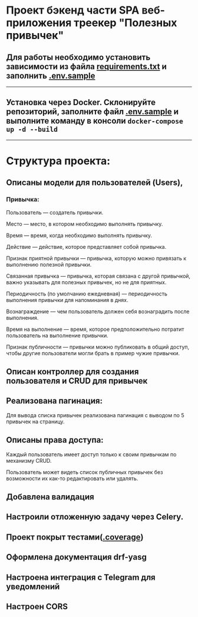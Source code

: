 # Проект бэкенд части SPA веб-приложения треекер "Полезных привычек"
## Для работы необходимо установить зависимости из файла [requirements.txt](requirements.txt) и заполнить [.env.sample](.env.sample) 

----
## Установка через **Docker**. Склонируйте репозиторий, заполните файл [.env.sample](.env.sample) и выполните команду в консоли `docker-compose up -d --build`

---
# Структура проекта:
## Описаны модели для пользователей (Users),
### Привычка:

Пользователь — создатель привычки.

Место — место, в котором необходимо выполнять привычку.

Время — время, когда необходимо выполнять привычку.

Действие — действие, которое представляет собой привычка.

Признак приятной привычки — привычка, которую можно привязать к выполнению полезной привычки.

Связанная привычка — привычка, которая связана с другой привычкой, важно указывать для полезных привычек, но не для приятных.

Периодичность (по умолчанию ежедневная) — периодичность выполнения привычки для напоминания в днях.

Вознаграждение — чем пользователь должен себя вознаградить после выполнения.

Время на выполнение — время, которое предположительно потратит пользователь на выполнение привычки.

Признак публичности — привычки можно публиковать в общий доступ, чтобы другие пользователи могли брать в пример чужие привычки.

## Описан контроллер для создания пользователя и CRUD для привычек
## Реализована пагинация:
Для вывода списка привычек реализована пагинация с выводом по 5 привычек на страницу.
## Описаны права доступа:
Каждый пользователь имеет доступ только к своим привычкам по механизму CRUD.

Пользователь может видеть список публичных привычек без возможности их как-то редактировать или удалять.

## Добавлена валидация
## Настроили отложенную задачу через Celery.
## Проект покрыт тестами([.coverage](.coverage))
## Оформлена документация drf-yasg
## Настроена интеграция с Telegram для уведомлений
## Настроен CORS